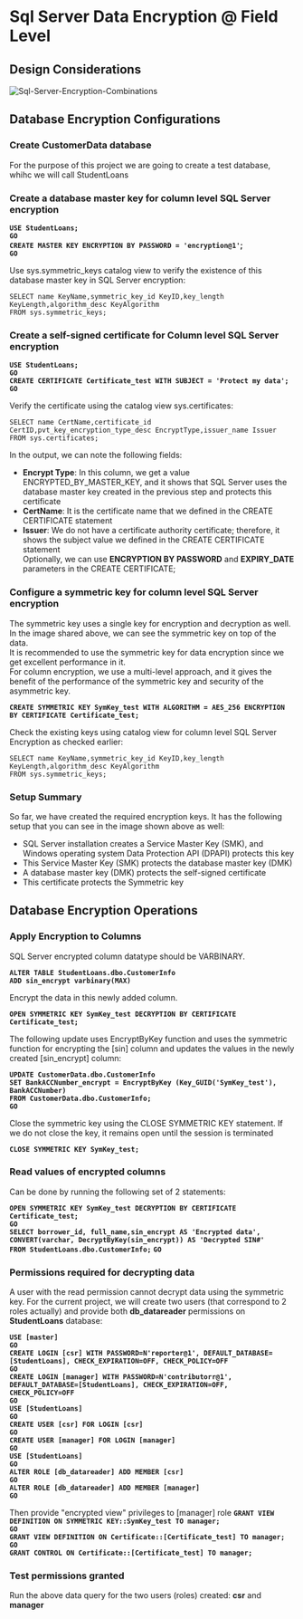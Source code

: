 # Sql Server Data Encryption @ Field Level

## Design Considerations

![Sql-Server-Encryption-Combinations](https://user-images.githubusercontent.com/6631390/110805630-45341300-824f-11eb-810b-0917a2326756.gif)

## Database Encryption Configurations

### Create CustomerData database
For the purpose of this project we are going to create a test database, whihc we will call StudentLoans 

### Create a database master key for column level SQL Server encryption

**`USE StudentLoans;`**<br/>
**`GO`**<br/>
**`CREATE MASTER KEY ENCRYPTION BY PASSWORD = 'encryption@1'`;**<br/>
**`GO`**<br/>

Use sys.symmetric_keys catalog view to verify the existence of this database master key in SQL Server encryption:

`SELECT name KeyName,symmetric_key_id KeyID,key_length KeyLength,algorithm_desc KeyAlgorithm` <br/>
`FROM sys.symmetric_keys;`

### Create a self-signed certificate for Column level SQL Server encryption

**`USE StudentLoans;`**<br/>
**`GO`**<br/>
**`CREATE CERTIFICATE Certificate_test WITH SUBJECT = 'Protect my data';`**<br/>
**`GO`**<br/>

Verify the certificate using the catalog view sys.certificates:

`SELECT name CertName,certificate_id CertID,pvt_key_encryption_type_desc EncryptType,issuer_name Issuer`<br/>
`FROM sys.certificates;`

In the output, we can note the following fields:

* **Encrypt Type**: In this column, we get a value ENCRYPTED_BY_MASTER_KEY, and it shows that SQL Server uses the database master key created in the previous step and protects this certificate
* **CertName**: It is the certificate name that we defined in the CREATE CERTIFICATE statement
* **Issuer**: We do not have a certificate authority certificate; therefore, it shows the subject value we defined in the CREATE CERTIFICATE statement<br/>
Optionally, we can use **ENCRYPTION BY PASSWORD** and **EXPIRY_DATE** parameters in the CREATE CERTIFICATE;

### Configure a symmetric key for column level SQL Server encryption

The symmetric key uses a single key for encryption and decryption as well. <br/>
In the image shared above, we can see the symmetric key on top of the data. <br/>
It is recommended to use the symmetric key for data encryption since we get excellent performance in it. <br/>
For column encryption, we use a multi-level approach, and it gives the benefit of the performance of the symmetric key and security of the asymmetric key.

**`CREATE SYMMETRIC KEY SymKey_test WITH ALGORITHM = AES_256 ENCRYPTION BY CERTIFICATE Certificate_test;`**

Check the existing keys using catalog view for column level SQL Server Encryption as checked earlier:

`SELECT name KeyName,symmetric_key_id KeyID,key_length KeyLength,algorithm_desc KeyAlgorithm`<br/>
`FROM sys.symmetric_keys;`

### Setup Summary
So far, we have created the required encryption keys. It has the following setup that you can see in the image shown above as well:

* SQL Server installation creates a Service Master Key (SMK), and Windows operating system Data Protection API (DPAPI) protects this key
* This Service Master Key (SMK) protects the database master key (DMK)
* A database master key (DMK) protects the self-signed certificate
* This certificate protects the Symmetric key

## Database Encryption Operations

### Apply Encryption to Columns
SQL Server encrypted column datatype should be VARBINARY.

**`ALTER TABLE StudentLoans.dbo.CustomerInfo`** <br/>
**`ADD sin_encrypt varbinary(MAX)`**

Encrypt the data in this newly added column.

**`OPEN SYMMETRIC KEY SymKey_test DECRYPTION BY CERTIFICATE Certificate_test;`**

The following update uses EncryptByKey function and uses the symmetric function for encrypting the [sin] column and updates the values in the newly created [sin_encrypt] column:

**`UPDATE CustomerData.dbo.CustomerInfo`**<br/>
**`SET BankACCNumber_encrypt = EncryptByKey (Key_GUID('SymKey_test'), BankACCNumber)`**<br/>
**`FROM CustomerData.dbo.CustomerInfo;`** <br/>
**`GO`**

Close the symmetric key using the CLOSE SYMMETRIC KEY statement. If we do not close the key, it remains open until the session is terminated

**`CLOSE SYMMETRIC KEY SymKey_test;`**

### Read values of encrypted columns

Can be done by running the following set of 2 statements:

**`OPEN SYMMETRIC KEY SymKey_test DECRYPTION BY CERTIFICATE Certificate_test;`** <br/>
**`GO`** <br/>
**`SELECT borrower_id, full_name,sin_encrypt AS 'Encrypted data',`** <br/>
**`CONVERT(varchar, DecryptByKey(sin_encrypt)) AS 'Decrypted SIN#' `** <br/>
**`FROM StudentLoans.dbo.CustomerInfo;`**
**`GO`**

### Permissions required for decrypting data

A user with the read permission cannot decrypt data using the symmetric key. For the current project, we will create two users (that correspond to 2 roles actually) and provide both **db_datareader** permissions on **StudentLoans** database:

**`USE [master]`** <br/>
**`GO`** <br/>
**`CREATE LOGIN [csr] WITH PASSWORD=N'reporter@1', DEFAULT_DATABASE=[StudentLoans], CHECK_EXPIRATION=OFF, CHECK_POLICY=OFF`** <br/>
**`GO`** <br/>
**`CREATE LOGIN [manager] WITH PASSWORD=N'contributorr@1', DEFAULT_DATABASE=[StudentLoans], CHECK_EXPIRATION=OFF, CHECK_POLICY=OFF`** <br/>
**`GO`** <br/>
**`USE [StudentLoans]`** <br/>
**`GO`** <br/>
**`CREATE USER [csr] FOR LOGIN [csr]`** <br/>
**`GO`** <br/>
**`CREATE USER [manager] FOR LOGIN [manager]`** <br/>
**`GO`** <br/>
**`USE [StudentLoans]`** <br/>
**`GO`** <br/>
**`ALTER ROLE [db_datareader] ADD MEMBER [csr]`** <br/>
**`GO`** <br/>
**`ALTER ROLE [db_datareader] ADD MEMBER [manager]`** <br/>
**`GO`** <br/>

Then provide "encrypted view" privileges to [manager] role
**`GRANT VIEW DEFINITION ON SYMMETRIC KEY::SymKey_test TO manager; `** <br/>
**`GO`** <br/>
**`GRANT VIEW DEFINITION ON Certificate::[Certificate_test] TO manager;`** <br/>
**`GO`** <br/>
**`GRANT CONTROL ON Certificate::[Certificate_test] TO manager;`** <br/>

### Test permissions granted
Run the above data query for the two users (roles) created: **csr** and **manager**
